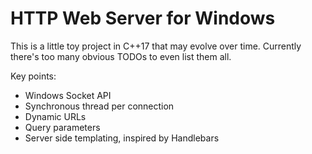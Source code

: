 # HTTP Web Server for Windows

This is a little toy project in C++17 that may evolve over time.
Currently there's too many obvious TODOs to even list them all.

Key points:
- Windows Socket API
- Synchronous thread per connection
- Dynamic URLs
- Query parameters
- Server side templating, inspired by Handlebars
